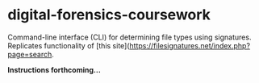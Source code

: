 # digital-forensics-coursework
Command-line interface (CLI) for determining file types using signatures. Replicates functionality of [this site](https://filesignatures.net/index.php?page=search.

**Instructions forthcoming...**
